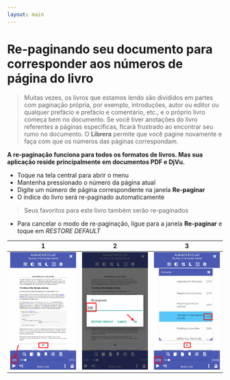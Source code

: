 ```yaml
---
layout: main
---
```


# Re-paginando seu documento para corresponder aos números de página do livro

> Muitas vezes, os livros que estamos lendo são divididos em partes com paginação própria, por exemplo, introduções, autor ou editor ou qualquer prefácio e prefácio e comentário, etc., e o próprio livro começa bem no documento. Se você tiver anotações do livro referentes a páginas específicas, ficará frustrado ao encontrar seu rumo no documento. O **Librera** permite que você pagine novamente e faça com que os números das páginas correspondam.

**A re-paginação funciona para todos os formatos de livros. Mas sua aplicação reside principalmente em documentos PDF e DjVu.**

* Toque na tela central para abrir o menu
* Mantenha pressionado o número da página atual
* Digite um número de página correspondente na janela **Re-paginar**
* O índice do livro será re-paginado automaticamente

> Seus favoritos para este livro também serão re-paginados

* Para cancelar o modo de re-paginação, ligue para a janela **Re-paginar** e toque em _RESTORE DEFAULT_

|1|2|3|
|-|-|-|
|![](1.png)|![](2.png)|![](3.png)|
